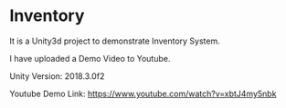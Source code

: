 # Inventory
 
It is a Unity3d project to demonstrate Inventory System.

I have uploaded a Demo Video to Youtube.

Unity Version: 2018.3.0f2

Youtube Demo Link: https://www.youtube.com/watch?v=xbtJ4my5nbk
